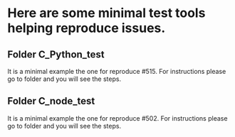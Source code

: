 # Here are some minimal test tools helping reproduce issues.

## Folder C_Python_test 
It is a minimal example the one for reproduce #515. For instructions please go to folder and you will see the steps.
## Folder C_node_test
It is a minimal example the one for reproduce #502. For instructions please go to folder and you will see the steps.


